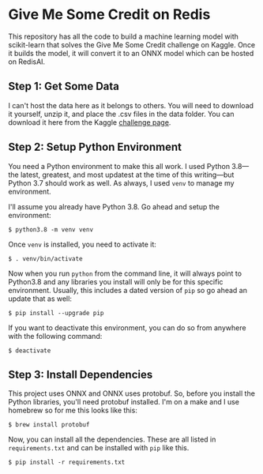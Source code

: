 # Give Me Some Credit on Redis

This repository has all the code to build a machine learning model with scikit-learn that solves the Give Me Some Credit challenge on Kaggle. Once it builds the model, it will convert it to an ONNX model which can be hosted on RedisAI.

## Step 1: Get Some Data

I can't host the data here as it belongs to others. You will need to download it yourself, unzip it, and place the .csv files in the data folder. You can download it here from the Kaggle [challenge page](https://www.kaggle.com/c/GiveMeSomeCredit/data).

## Step 2: Setup Python Environment

You need a Python environment to make this all work. I used Python 3.8—the latest, greatest, and most updatest at the time of this writing—but Python 3.7 should work as well. As always, I used `venv` to manage my environment.

I'll assume you already have Python 3.8. Go ahead and setup the environment:

    $ python3.8 -m venv venv

Once `venv` is installed, you need to activate it:

    $ . venv/bin/activate

Now when you run `python` from the command line, it will always point to Python3.8 and any libraries you install will only be for this specific environment. Usually, this includes a dated version of `pip` so go ahead an update that as well:

    $ pip install --upgrade pip

If you want to deactivate this environment, you can do so from anywhere with the following command:

    $ deactivate

## Step 3: Install Dependencies

This project uses ONNX and ONNX uses protobuf. So, before you install the Python libraries, you'll need protobuf installed. I'm on a make and I use homebrew so for me this looks like this:

    $ brew install protobuf

Now, you can install all the dependencies. These are all listed in `requirements.txt` and can be installed with `pip` like this.

    $ pip install -r requirements.txt
